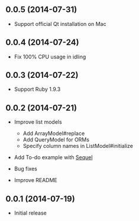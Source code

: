 ## 0.0.5 (2014-07-31)

* Support official Qt installation on Mac

## 0.0.4 (2014-07-24)

* Fix 100% CPU usage in idling

## 0.0.3 (2014-07-22)

* Support Ruby 1.9.3

## 0.0.2 (2014-07-21)

* Improve list models
  
  * Add ArrayModel#replace
  * Add QueryModel for ORMs
  * Specify column names in ListModel#initialize

* Add To-do example with [Sequel](http://sequel.jeremyevans.net/)

* Bug fixes

* Improve README

## 0.0.1 (2014-07-19)

* Initial release
